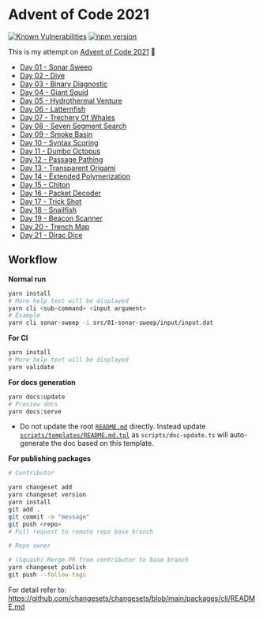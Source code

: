 # Advent of Code 2021

[![Known Vulnerabilities](https://snyk.io/test/github/jimmychu0807/advent-of-code-2021/badge.svg)](https://snyk.io/test/github/jimmychu0807/advent-of-code-2021) [![npm version](https://badge.fury.io/js/@jimmychu0807%2Faoc-2021.svg)](https://badge.fury.io/js/@jimmychu0807%2Faoc-2021)

This is my attempt on [Advent of Code 2021](https://adventofcode.com/2021) :rocket:

- [Day 01 - Sonar Sweep](./src/01-sonar-sweep)
- [Day 02 - Dive](./src/02-dive)
- [Day 03 - Binary Diagnostic](./src/03-binary-diagnostic)
- [Day 04 - Giant Squid](./src/04-giant-squid)
- [Day 05 - Hydrothermal Venture](./src/05-hydrothermal-venture)
- [Day 06 - Latternfish](./src/06-latternfish)
- [Day 07 - Trechery Of Whales](./src/07-trechery-of-whales)
- [Day 08 - Seven Segment Search](./src/08-seven-segment-search)
- [Day 09 - Smoke Basin](./src/09-smoke-basin)
- [Day 10 - Syntax Scoring](./src/10-syntax-scoring)
- [Day 11 - Dumbo Octopus](./src/11-dumbo-octopus)
- [Day 12 - Passage Pathing](./src/12-passage-pathing)
- [Day 13 - Transparent Origami](./src/13-transparent-origami)
- [Day 14 - Extended Polymerization](./src/14-extended-polymerization)
- [Day 15 - Chiton](./src/15-chiton)
- [Day 16 - Packet Decoder](./src/16-packet-decoder)
- [Day 17 - Trick Shot](./src/17-trick-shot)
- [Day 18 - Snailfish](./src/18-snailfish)
- [Day 19 - Beacon Scanner](./src/19-beacon-scanner)
- [Day 20 - Trench Map](./src/20-trench-map)
- [Day 21 - Dirac Dice](./src/21-dirac-dice)

## Workflow

**Normal run**

```bash
yarn install
# More help text will be displayed
yarn cli <sub-command> <input argument>
# Example
yarn cli sonar-sweep -i src/01-sonar-sweep/input/input.dat
```

**For CI**

```bash
yarn install
# More help text will be displayed
yarn validate
```

**For docs generation**

```bash
yarn docs:update
# Preview docs
yarn docs:serve
```

- Do not update the root [`README.md`](https://github.com/jimmychu0807/advent-of-code-2021/blob/main/README.md) directly. Instead update [`scripts/templates/README.md.tpl`](https://github.com/jimmychu0807/advent-of-code-2021/blob/main/scripts/templates/README.md.tpl) as `scripts/doc-update.ts` will auto-generate the doc based on this template.

**For publishing packages**

```bash
# Contributor

yarn changeset add
yarn changeset version
yarn install
git add .
git commit -m "message"
git push <repo>
# Pull request to remote repo base branch

# Repo owner

# (Squash) Merge PR from contributor to base branch
yarn changeset publish
git push --follow-tags
```

For detail refer to: <https://github.com/changesets/changesets/blob/main/packages/cli/README.md>


